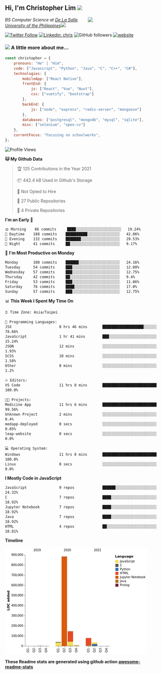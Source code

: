 <h2>Hi, I'm Christopher Lim <img src="https://media3.giphy.com/media/r3SVtaGUukD5V6UjzP/giphy.gif" width="50" /></h2>
<img align='right' src="https://media.giphy.com/media/M9gbBd9nbDrOTu1Mqx/giphy.gif" width="230">
<p><em>BS Computer Science at <a href="https://www.dlsu.edu.ph/">De La Salle University of the Philippines</a><img src="https://media.giphy.com/media/WUlplcMpOCEmTGBtBW/giphy.gif" width="30"> 
</em></p>

[![Twitter Follow](https://img.shields.io/twitter/follow/ClovesJL?label=Follow)](https://twitter.com/intent/follow?screen_name=ClovesJL)
[![Linkedin: chris](https://img.shields.io/badge/-chris-blue?style=flat-square&logo=Linkedin&logoColor=white&link=https://www.linkedin.com/in/christopher-lim-122831183/)](https://www.linkedin.com/in/christopher-lim-122831183/)
![GitHub followers](https://img.shields.io/github/followers/cc-visionary?label=Follow&style=social)
[![website](https://img.shields.io/badge/Website-46a2f1.svg?&style=flat-square&logo=Google-Chrome&logoColor=white&link=http://christopherlim.surge.sh/)](http://christopherlim.surge.sh/)

### <img src="https://media.giphy.com/media/VgCDAzcKvsR6OM0uWg/giphy.gif" width="50"> A little more about me...  

```javascript
const christopher = {
    pronouns: "He" | "Him",
    code: ["Javascript", "Python", "Java", "C", "C++", "C#"],
    technologies: {
        mobileApp: ["React Native"],
        frontEnd: {
            js: ["React", "Vue", "Nuxt"],
            css: ["vuetify", "bootstrap"]
        },
        backEnd: {
            js: ["node", "express", "redis-server", "mongoose"]
        },
        databases: ["postgresql", "mongodb", "mysql", "sqlite"],
        misc: ["selenium", "open-cv"]
    },
    currentFocus: "Focusing on schoolworks",
};
```

<!--START_SECTION:waka-->
![Profile Views](http://img.shields.io/badge/Profile%20Views-5-blue)

**🐱 My Github Data** 

> 🏆 125 Contributions in the Year 2021
 > 
> 📦 442.4 kB Used in Github's Storage 
 > 
> 🚫 Not Opted to Hire
 > 
> 📜 27 Public Repositories 
 > 
> 🔑 4 Private Repositories  
 > 
**I'm an Early 🐤** 

```text
🌞 Morning    86 commits     ████░░░░░░░░░░░░░░░░░░░░░   19.24% 
🌆 Daytime    188 commits    ██████████░░░░░░░░░░░░░░░   42.06% 
🌃 Evening    132 commits    ███████░░░░░░░░░░░░░░░░░░   29.53% 
🌙 Night      41 commits     ██░░░░░░░░░░░░░░░░░░░░░░░   9.17%

```
📅 **I'm Most Productive on Monday** 

```text
Monday       108 commits    ██████░░░░░░░░░░░░░░░░░░░   24.16% 
Tuesday      54 commits     ███░░░░░░░░░░░░░░░░░░░░░░   12.08% 
Wednesday    57 commits     ███░░░░░░░░░░░░░░░░░░░░░░   12.75% 
Thursday     42 commits     ██░░░░░░░░░░░░░░░░░░░░░░░   9.4% 
Friday       53 commits     ███░░░░░░░░░░░░░░░░░░░░░░   11.86% 
Saturday     76 commits     ████░░░░░░░░░░░░░░░░░░░░░   17.0% 
Sunday       57 commits     ███░░░░░░░░░░░░░░░░░░░░░░   12.75%

```


📊 **This Week I Spent My Time On** 

```text
⌚︎ Time Zone: Asia/Taipei

💬 Programming Languages: 
JSX                      8 hrs 46 mins       ███████████████████░░░░░░   78.66% 
JavaScript               1 hr 41 mins        ███░░░░░░░░░░░░░░░░░░░░░░   15.24% 
JSON                     12 mins             ░░░░░░░░░░░░░░░░░░░░░░░░░   1.93% 
SCSS                     10 mins             ░░░░░░░░░░░░░░░░░░░░░░░░░   1.58% 
Other                    8 mins              ░░░░░░░░░░░░░░░░░░░░░░░░░   1.2%

🔥 Editors: 
VS Code                  11 hrs 8 mins       █████████████████████████   100.0%

🐱‍💻 Projects: 
Medicine App             11 hrs 6 mins       █████████████████████████   99.56% 
Unknown Project          2 mins              ░░░░░░░░░░░░░░░░░░░░░░░░░   0.4% 
medapp-deployed          0 secs              ░░░░░░░░░░░░░░░░░░░░░░░░░   0.05% 
leap-website             0 secs              ░░░░░░░░░░░░░░░░░░░░░░░░░   0.0%

💻 Operating System: 
Windows                  11 hrs 8 mins       █████████████████████████   100.0% 
Linux                    0 secs              ░░░░░░░░░░░░░░░░░░░░░░░░░   0.0%

```

**I Mostly Code in JavaScript** 

```text
JavaScript               9 repos             ██████░░░░░░░░░░░░░░░░░░░   24.32% 
C                        7 repos             ████░░░░░░░░░░░░░░░░░░░░░   18.92% 
Jupyter Notebook         7 repos             ████░░░░░░░░░░░░░░░░░░░░░   18.92% 
Java                     7 repos             ████░░░░░░░░░░░░░░░░░░░░░   18.92% 
HTML                     4 repos             ██░░░░░░░░░░░░░░░░░░░░░░░   10.81%

```


**Timeline**

![Chart not found](https://raw.githubusercontent.com/cc-visionary/cc-visionary/master/charts/bar_graph.png) 


<!--END_SECTION:waka-->

**These Readme stats are generated using github action [awesome-readme-stats](https://github.com/anmol098/waka-readme-stats)**
